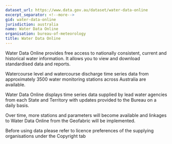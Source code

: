 ```yaml
---
dataset_url: https://www.data.gov.au/dataset/water-data-online
excerpt_separator: <!--more-->
gid: water-data-online
jurisdiction: australia
name: Water Data Online
organisation: bureau-of-meteorology
title: Water Data Online
---
```


Water Data Online provides free access to nationally consistent, current and historical water information. It allows you to view and download standardised data and reports.

<!--more-->

Watercourse level and watercourse discharge time series data from approximately 3500 water monitoring stations across Australia are available.

Water Data Online displays time series data supplied by lead water agencies from each State and Territory with updates provided to the Bureau on a daily basis.

Over time, more stations and parameters will become available and linkages to Water Data Online from the Geofabric will be implemented.

Before using data please refer to licence preferences of the supplying organisations under the Copyright tab